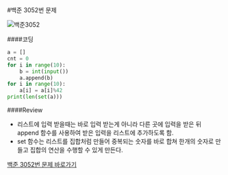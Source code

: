 #백준 3052번 문제

![백준3052](https://user-images.githubusercontent.com/95129943/184303887-a47328bd-6171-434b-8223-850906e972e2.png)



####코딩
```py
a = []
cnt = 0
for i in range(10):
    b = int(input())
    a.append(b)
for i in range(10):
    a[i] = a[i]%42
print(len(set(a)))
```
####Review
- 리스트에 입력 받을때는 바로 입력 받는게 아니라 다른 곳에 입력을 받은 뒤 append 함수를 사용하여 받은 입력을 리스트에 추가하도록 함.
- set 함수는 리스트를 집합처럼 만들어 중복되는 숫자를 바로 합쳐 한개의 숫자로 만들고 집합의 연산을 수행할 수 있게 만든다.

[백준 3052번 문제 바로가기](https://www.acmicpc.net/problem/3052)
